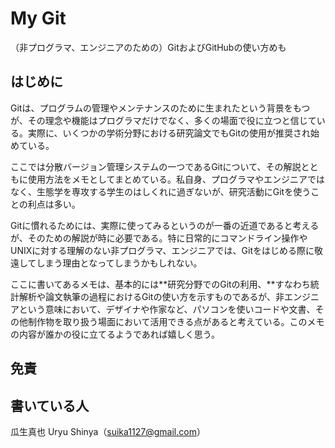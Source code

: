 # My Git

（非プログラマ、エンジニアのための）GitおよびGitHubの使い方めも

## はじめに

Gitは、プログラムの管理やメンテナンスのために生まれたという背景をもつが、その理念や機能はプログラマだけでなく、多くの場面で役に立つと信じている。実際に、いくつかの学術分野における研究論文でもGitの使用が推奨され始めている。

ここでは分散バージョン管理システムの一つであるGitについて、その解説とともに使用方法をメモとしてまとめている。私自身、プログラマやエンジニアではなく、生態学を専攻する学生のはしくれに過ぎないが、研究活動にGitを使うことの利点は多い。

Gitに慣れるためには、実際に使ってみるというのが一番の近道であると考えるが、そのための解説が時に必要である。特に日常的にコマンドライン操作やUNIXに対する理解のない非プログラマ、エンジニアでは、Gitをはじめる際に敬遠してしまう理由となってしまうかもしれない。

ここに書いてあるメモは、基本的には**研究分野でのGitの利用、**すなわち統計解析や論文執筆の過程におけるGitの使い方を示すものであるが、非エンジニアという意味において、デザイナや作家など、パソコンを使いコードや文書、その他制作物を取り扱う場面において活用できる点があると考えている。このメモの内容が誰かの役に立てるようであれば嬉しく思う。

## 免責



## 書いている人

瓜生真也 Uryu Shinya（suika1127@gmail.com）


